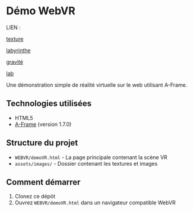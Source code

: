 # Démo WebVR

LIEN : 

[texture](https://penny0507.github.io/WEBVR/demoVR.html)

[labyrinthe](https://penny0507.github.io/WEBVR/labyrinthe.html)

[gravité](https://penny0507.github.io/WEBVR/gravite.html)

[lab](https://penny0507.github.io/WEBVR/What_a_mess.html)


Une démonstration simple de réalité virtuelle sur le web utilisant A-Frame.

## Technologies utilisées

- HTML5
- [A-Frame](https://aframe.io/) (version 1.7.0)

## Structure du projet

- `WEBVR/demoVR.html` - La page principale contenant la scène VR
- `assets/images/` - Dossier contenant les textures et images

## Comment démarrer

1. Clonez ce dépôt
2. Ouvrez `WEBVR/demoVR.html` dans un navigateur compatible WebVR
